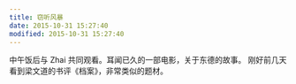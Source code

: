 ```yaml
---
title: 窃听风暴
date: 2015-10-31 15:27:40
modified: 2015-10-31 15:27:40
---
```


中午饭后与 Zhai 共同观看。耳闻已久的一部电影，关于东德的故事。
刚好前几天看到梁文道的书评《档案》，非常类似的题材。
